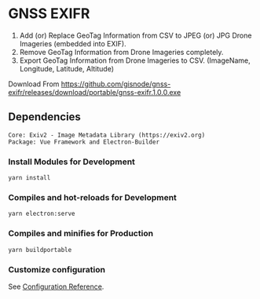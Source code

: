 # GNSS EXIFR

1. Add (or) Replace GeoTag Information from CSV to JPEG (or) JPG Drone Imageries (embedded into EXIF).
2. Remove GeoTag Information from Drone Imageries completely.
3. Export GeoTag Information from Drone Imageries to CSV. (ImageName, Longitude, Latitude, Altitude)

Download From
https://github.com/gisnode/gnss-exifr/releases/download/portable/gnss-exifr.1.0.0.exe

## Dependencies
```
Core: Exiv2 - Image Metadata Library (https://exiv2.org)
Package: Vue Framework and Electron-Builder
```

### Install Modules for Development
```
yarn install
```

### Compiles and hot-reloads for Development
```
yarn electron:serve
```

### Compiles and minifies for Production
```
yarn buildportable
```

### Customize configuration
See [Configuration Reference](https://cli.vuejs.org/config/).
